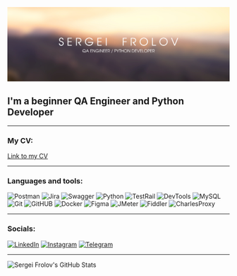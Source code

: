 ![Header](https://github.com/yossi90/yossi90/blob/main/assets/header.png)

## I'm a beginner QA Engineer and Python Developer

---
### My CV:

[Link to my CV](https://drive.google.com/file/d/1os6lBW49Pt-BgEblWOxmZWbp-aaXXRYz/view?usp=sharing)

---
### Languages and tools:


![Postman](https://img.shields.io/badge/-Postman-E4E2E2?style=for-the-badge&logo=postman&logoColor=FF6C37)
![Jira](https://img.shields.io/badge/-Jira-E4E2E2?style=for-the-badge&logo=jira&logoColor=2684FF)
![Swagger](https://img.shields.io/badge/-SWAGGER-E4E2E2?style=for-the-badge&logo=swagger&logoColor=85EA2D)
![Python](https://img.shields.io/badge/-Python-E4E2E2?style=for-the-badge&logo=python&logoColor=336D9D)
![TestRail](https://img.shields.io/badge/-TestRail-E4E2E2?style=for-the-badge&logo=testrail&logoColor=63BE78)
![DevTools](https://img.shields.io/badge/-DevTools-E4E2E2?style=for-the-badge&logo=googlechrome&logoColor=4180F0)
![MySQL](https://img.shields.io/badge/-MySQL-E4E2E2?style=for-the-badge&logo=mysql&logoColor=00758F)
![Git](https://img.shields.io/badge/-Git-E4E2E2?style=for-the-badge&logo=git&logoColor=F54D27)
![GitHUB](https://img.shields.io/badge/-GitHUB-E4E2E2?style=for-the-badge&logo=github&logoColor=1F2328)
![Docker](https://img.shields.io/badge/-Docker-E4E2E2?style=for-the-badge&logo=docker&logoColor=086DD7)
![Figma](https://img.shields.io/badge/-Figma-E4E2E2?style=for-the-badge&logo=figma&logoColor=A259FF)
![JMeter](https://img.shields.io/badge/-JMeter-E4E2E2?style=for-the-badge&logo=apachejmeter&logoColor=D22128)
![Fiddler](https://img.shields.io/badge/-Fiddler-E4E2E2?style=for-the-badge&logo=fiddler&logoColor=FF6C37)
![CharlesProxy](https://img.shields.io/badge/-Charles_Proxy-E4E2E2?style=for-the-badge&logo=charlesproxy&logoColor=FF6C37)

---
### Socials:
[![LinkedIn](https://img.shields.io/badge/-LinkedIn-E4E2E2?style=for-the-badge&logo=linkedin&logoColor=007BB6)](https://www.linkedin.com/in/sergei-frolov-dev)
[![Instagram](https://img.shields.io/badge/-Instagram-E4E2E2?style=for-the-badge&logo=instagram&logoColor=FB15AC)](https://www.instagram.com/sergei_phrolov)
[![Telegram](https://img.shields.io/badge/-Telegram-E4E2E2?style=for-the-badge&logo=telegram&logoColor=2481CC)](https://t.me/jumpse)

---

![Sergei Frolov's GitHub Stats](https://github-readme-stats.vercel.app/api?username=yossi90&show_icons=true)